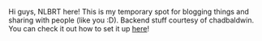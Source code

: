 Hi guys, NLBRT here! This is my temporary spot for blogging things and sharing with people (like you :D).
Backend stuff courtesy of chadbaldwin. You can check it out how to set it up [here](https://chadbaldwin.net/2021/03/14/how-to-build-a-sql-blog.html)!
